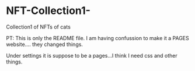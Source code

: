 # NFT-Collection1-
Collection1 of NFTs of cats 

PT:
This is only the README file. 
I am having confussion to make it a PAGES website.... they changed things.

Under settings it is suppose to be a pages...I think I need css and other things. 
